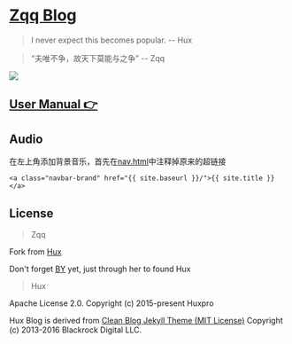 [Zqq Blog](https://zhnagqqf.me)
================================

> I never expect this becomes popular. -- Hux

> “夫唯不争，故天下莫能与之争” -- Zqq

![](http://huangxuan.me/img/blog-desktop.jpg)


[User Manual 👉](_doc/Manual.md)
--------------------------------------------------

Audio
-----
在左上角添加背景音乐，首先在[nav.html](_includes\nav.html)中注释掉原来的超链接
```
<a class="navbar-brand" href="{{ site.baseurl }}/">{{ site.title }}</a>
```


License
-------

>Zqq

Fork from [Hux](https://github.com/Huxpro/huxpro.github.io)

Don't forget [BY](https://github.com/qiubaiying/qiubaiying.github.io) yet, just through her to found Hux


>Hux

Apache License 2.0.
Copyright (c) 2015-present Huxpro

Hux Blog is derived from [Clean Blog Jekyll Theme (MIT License)](https://github.com/BlackrockDigital/startbootstrap-clean-blog-jekyll/)
Copyright (c) 2013-2016 Blackrock Digital LLC.
